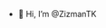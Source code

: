 - 👋 Hi, I’m @ZizmanTK
<!---
ZizmanTK/ZizmanTK is a ✨ special ✨ repository because its `README.md` (this file) appears on your GitHub profile.
You can click the Preview link to take a look at your changes.
--->
